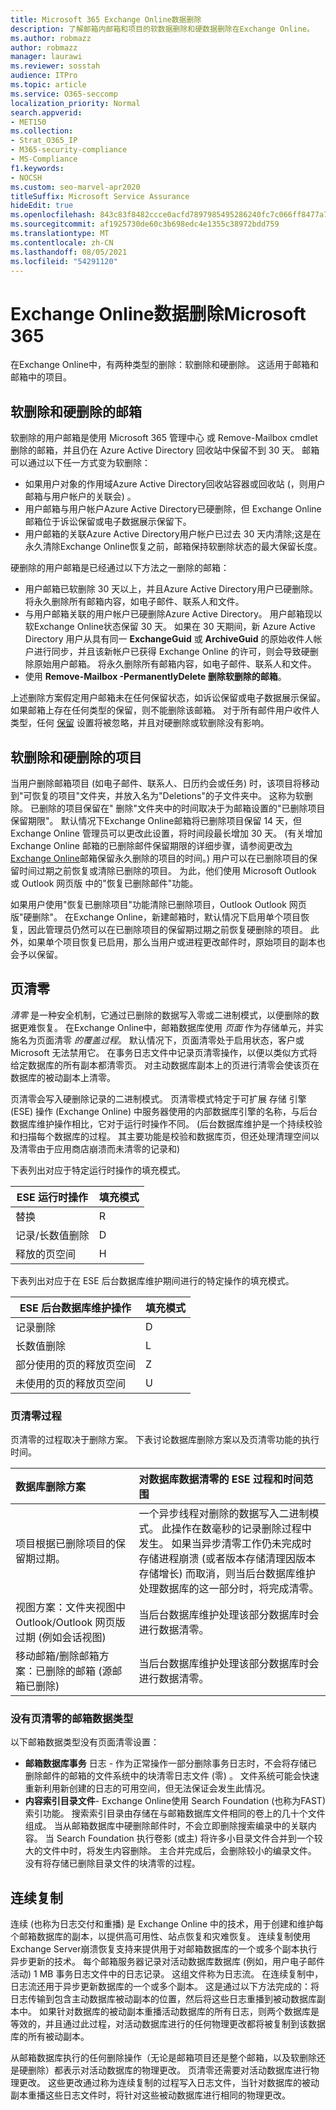 ```yaml
---
title: Microsoft 365 Exchange Online数据删除
description: 了解邮箱内邮箱和项目的软数据删除和硬数据删除在Exchange Online。
ms.author: robmazz
author: robmazz
manager: laurawi
ms.reviewer: sosstah
audience: ITPro
ms.topic: article
ms.service: O365-seccomp
localization_priority: Normal
search.appverid:
- MET150
ms.collection:
- Strat_O365_IP
- M365-security-compliance
- MS-Compliance
f1.keywords:
- NOCSH
ms.custom: seo-marvel-apr2020
titleSuffix: Microsoft Service Assurance
hideEdit: true
ms.openlocfilehash: 843c83f8482ccce0acfd7897985495286240fc7c066ff8477a7b44af5ea2753a
ms.sourcegitcommit: af1925730de60c3b698edc4e1355c38972bdd759
ms.translationtype: MT
ms.contentlocale: zh-CN
ms.lasthandoff: 08/05/2021
ms.locfileid: "54291120"
---
```

# <a name="exchange-online-data-deletion-in-microsoft-365"></a>Exchange Online数据删除Microsoft 365

在Exchange Online中，有两种类型的删除：软删除和硬删除。 这适用于邮箱和邮箱中的项目。

## <a name="soft-deleted-and-hard-deleted-mailboxes"></a>软删除和硬删除的邮箱

软删除的用户邮箱是使用 Microsoft 365 管理中心 或 Remove-Mailbox cmdlet 删除的邮箱，并且仍在 Azure Active Directory 回收站中保留不到 30 天。 邮箱可以通过以下任一方式变为软删除：

- 如果用户对象的作用域Azure Active Directory回收站容器或回收站 (，则用户邮箱与用户帐户的关联会) 。
- 用户邮箱与用户帐户Azure Active Directory已硬删除，但 Exchange Online 邮箱位于诉讼保留或电子数据展示保留下。
- 用户邮箱的关联Azure Active Directory用户帐户已过去 30 天内清除;这是在永久清除Exchange Online恢复之前，邮箱保持软删除状态的最大保留长度。

硬删除的用户邮箱是已经通过以下方法之一删除的邮箱：

- 用户邮箱已软删除 30 天以上，并且Azure Active Directory用户已硬删除。 将永久删除所有邮箱内容，如电子邮件、联系人和文件。
- 与用户邮箱关联的用户帐户已硬删除Azure Active Directory。 用户邮箱现以软Exchange Online状态保留 30 天。 如果在 30 天期间，新 Azure Active Directory 用户从具有同一 **ExchangeGuid** 或 **ArchiveGuid** 的原始收件人帐户进行同步，并且该新帐户已获得 Exchange Online 的许可，则会导致硬删除原始用户邮箱。 将永久删除所有邮箱内容，如电子邮件、联系人和文件。
- 使用 **Remove-Mailbox -PermanentlyDelete 删除软删除的邮箱**。

上述删除方案假定用户邮箱未在任何保留状态，如诉讼保留或电子数据展示保留。 如果邮箱上存在任何类型的保留，则不能删除该邮箱。 对于所有邮件用户收件人类型，任何 [保留](https://support.office.com/article/manage-legal-investigations-in-office-365-2e5fbe9f-ee4d-4178-8ff8-4356bc1b168e?ui=en-US&rs=en-US&ad=US) 设置将被忽略，并且对硬删除或软删除没有影响。

## <a name="soft-deleted-and-hard-deleted-items"></a>软删除和硬删除的项目

当用户删除邮箱项目 (如电子邮件、联系人、日历约会或任务) 时，该项目将移动到"可恢复的项目"文件夹，并放入名为"Deletions"的子文件夹中。 这称为软删除。 已删除的项目保留在" 删除"文件夹中的时间取决于为邮箱设置的"已删除项目保留期限"。 默认情况下Exchange Online邮箱将已删除项目保留 14 天，但 Exchange Online 管理员可以更改此设置，将时间段最长增加 30 天。  (有关增加 Exchange Online 邮箱的已删除邮件保留期限的详细步骤，请参阅更改[为 Exchange Online](/exchange/recipients-in-exchange-online/manage-user-mailboxes/change-deleted-item-retention)邮箱保留永久删除的项目的时间。) 用户可以在已删除项目的保留时间过期之前恢复或清除已删除的项目。 为此，他们使用 Microsoft Outlook 或 Outlook 网页版 中的"恢复已删除邮件"功能。

如果用户使用"恢复已删除项目"功能清除已删除项目，Outlook Outlook 网页版"硬删除"。 在Exchange Online，新建邮箱时，默认情况下启用单个项目恢复，因此管理员仍然可以在已删除项目的保留期过期之前恢复硬[](/Exchange/recipients/user-mailboxes/recover-deleted-messages)删除的项目。 此外，如果单个项目恢复已启用，那么当用户或进程更改邮件时，原始项目的副本也会予以保留。

## <a name="page-zeroing"></a>页清零

*清零* 是一种安全机制，它通过已删除的数据写入零或二进制模式，以便删除的数据更难恢复。 在Exchange Online中，邮箱数据库使用 *页面* 作为存储单元，并实施名为页面清零 *的覆盖过程*。 默认情况下，页面清零处于启用状态，客户或 Microsoft 无法禁用它。 在事务日志文件中记录页清零操作，以便以类似方式将给定数据库的所有副本都清零页。 对主动数据库副本上的页进行清零会使该页在数据库的被动副本上清零。

页清零会写入硬删除记录的二进制模式。 页清零模式特定于可扩展 存储 引擎 (ESE) 操作 (Exchange Online) 中服务器使用的内部数据库引擎的名称，与后台数据库维护操作相比，它对于运行时操作不同。  (后台数据库维护是一个持续校验和扫描每个数据库的过程。 其主要功能是校验和数据库页，但还处理清理空间以及清零由于应用商店崩溃而未清零的记录和) 

下表列出对应于特定运行时操作的填充模式。

| ESE 运行时操作   | 填充模式 |
|--------------------------|--------------|
| 替换                  | R            |
| 记录/长数值删除 | D            |
| 释放的页空间         | H            |

下表列出对应于在 ESE 后台数据库维护期间进行的特定操作的填充模式。

| ESE 后台数据库维护操作 | 填充模式 |
|-----------------------------------------------|--------------|
| 记录删除                                 | D            |
| 长数值删除                             | L            |
| 部分使用的页的释放页空间       | Z            |
| 未使用的页的释放页空间               | U            |

### <a name="page-zeroing-process"></a>页清零过程

页清零的过程取决于删除方案。 下表讨论数据库删除方案以及页清零功能的执行时间。

| 数据库删除方案 | 对数据库数据清零的 ESE 过程和时间范围 |
|:--------------------------|:------------------------------------------------|
| 项目根据已删除项目的保留期过期。 | 一个异步线程对删除的数据写入二进制模式。 此操作在数毫秒的记录删除过程中发生。 如果当异步清零工作仍未完成时存储进程崩溃 (或者版本存储清理因版本存储增长) 而取消，则当后台数据库维护处理数据库的这一部分时，将完成清零。 |
| 视图方案：文件夹视图中Outlook/Outlook 网页版过期 (例如会话视图)  | 当后台数据库维护处理该部分数据库时会进行数据清零。 |
| 移动邮箱/删除邮箱方案：已删除的邮箱 (源邮箱已删除)  | 当后台数据库维护处理该部分数据库时会进行数据清零。 |

### <a name="mailbox-data-types-without-page-zeroing"></a>没有页清零的邮箱数据类型

以下邮箱数据类型没有页面清零设置：

- **邮箱数据库事务** 日志 - 作为正常操作一部分删除事务日志时，不会将存储已删除邮件的邮箱的文件系统中的块清零日志文件 (零) 。 文件系统可能会快速重新利用新创建的日志的可用空间，但无法保证会发生此情况。
- **内容索引目录文件**- Exchange Online使用 Search Foundation (也称为FAST) 索引功能。 搜索索引目录由存储在与邮箱数据库文件相同的卷上的几十个文件组成。 当从邮箱数据库中硬删除邮件时，不会立即删除搜索编录中的关联内容。 当 Search Foundation 执行卷影 (或主) 将许多小目录文件合并到一个较大的文件中时，将发生内容删除。 主合并完成后，会删除较小的编录文件。 没有将存储已删除目录文件的块清零的过程。

## <a name="continuous-replication"></a>连续复制

连续 (也称为日志交付和重播) 是 Exchange Online 中的技术，用于创建和维护每个邮箱数据库的副本，以提供高可用性、站点恢复和灾难恢复。 连续复制使用Exchange Server崩溃恢复支持来提供用于对邮箱数据库的一个或多个副本执行异步更新的技术。 每个邮箱服务器记录对活动数据库数据库 (例如，用户电子邮件活动) 1 MB 事务日志文件中的日志记录。 这组文件称为日志流。 在连续复制中，日志流还用于异步更新数据库的一个或多个副本。 这是通过以下方法完成的：将日志传输到包含主动数据库被动副本的位置，然后将这些日志重播到被动数据库副本中。 如果针对数据库的被动副本重播活动数据库的所有日志，则两个数据库是等效的，并且通过此过程，对活动数据库进行的任何物理更改都将被复制到该数据库的所有被动副本。

从邮箱数据库执行的任何删除操作（无论是邮箱项目还是整个邮箱，以及软删除还是硬删除）都表示对活动数据库的物理更改。 页清零还需要对活动数据库进行物理更改。 这些更改通过称为连续复制的过程写入日志文件，当针对数据库的被动副本重播这些日志文件时，将针对这些被动数据库进行相同的物理更改。

